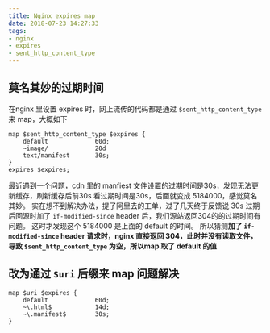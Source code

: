```yaml
---
title: Nginx expires map
date: 2018-07-23 14:27:33
tags:
- nginx
- expires
- sent_http_content_type
---
```


## 莫名其妙的过期时间

在nginx 里设置 expires 时，网上流传的代码都是通过 `$sent_http_content_type` 来 map，大概如下
```
map $sent_http_content_type $expires {
    default             60d;
    ~image/             20d
    text/manifest       30s;
}
expires $expires;
```
最近遇到一个问题，cdn 里的 manfiest 文件设置的过期时间是30s，发现无法更新缓存，刷新缓存后前30s 看过期时间是30s，后面就变成 5184000，感觉莫名其妙。
实在想不到解决办法，提了阿里去的工单，过了几天终于反馈说 30s 过期后回源时加了 `if-modified-since` header 后，我们源站返回304的的过期时间有问题。
这时才发现这个 5184000 是上面的 default 的时间。
所以猜测**加了 `if-modified-since` header 请求时，nginx 直接返回 304，此时并没有读取文件，导致 `$sent_http_content_type` 为空，所以map 取了 default 的值**

## 改为通过 `$uri` 后缀来 map 问题解决
```
map $uri $expires {
    default             60d;
    ~\.html$            14d;
    ~\.manifest$        30s;
}
```